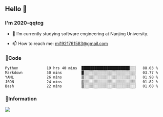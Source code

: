 ## Hello 👋


### I'm 2020-qqtcg

- 🔭 I’m currently studying software engineering at Nanjing University. 
<!-- - 🌱 I’m currently learning MLsys and -->
<!-- - 👯 I’m looking to collaborate on ... -->
<!-- - 🤔 I’m looking for help with ... -->
<!-- - 💬 Ask me about ... -->
- 📫 How to reach me: mj1921761583@gmail.com
<!-- - 😄 Pronouns: ... -->
<!-- - ⚡ Fun fact: ... -->

### 🌱Code
<!--START_SECTION:waka-->

```txt
Python             19 hrs 40 mins  ██████████████████████░░░   88.03 %
Markdown           50 mins         █░░░░░░░░░░░░░░░░░░░░░░░░   03.77 %
YAML               26 mins         ▒░░░░░░░░░░░░░░░░░░░░░░░░   01.98 %
JSON               24 mins         ▒░░░░░░░░░░░░░░░░░░░░░░░░   01.82 %
Bash               22 mins         ▒░░░░░░░░░░░░░░░░░░░░░░░░   01.68 %
```

<!--END_SECTION:waka-->

### 💬Information
![](https://github-readme-stats.vercel.app/api?username=2020-qqtcg&theme=buefy&hide_border=false)


<!-- <div align="center"> <img src="https://github-readme-activity-graph.vercel.app/graph?username=2020-qqtcg&theme=minimal" /> </div> -->


